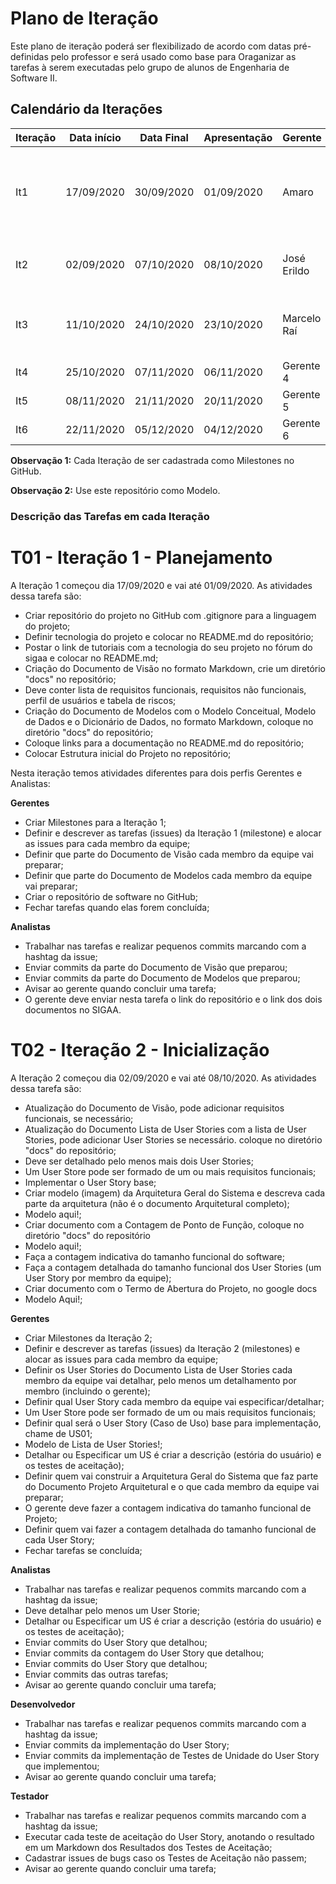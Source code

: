  # Plano de Iteração

 Este plano de iteração poderá ser flexibilizado de acordo com datas pré-definidas pelo professor e será usado como base para Oraganizar as tarefas à serem executadas pelo grupo de alunos de Engenharia de Software II.

 ## Calendário da Iterações

 Iteração | Data início | Data Final | Apresentação | Gerente | Detalhes
 -------- | ----------- | ---------- | ------------ | ------- | --------
 It1      | 17/09/2020  | 30/09/2020 | 01/09/2020   | Amaro | Criar Documento de Visão, Modelos e Plano de Iteração e Release
 It2      | 02/09/2020  | 07/10/2020 | 08/10/2020   | José Erildo | Implementar, Criar US00, Detalhar US01, US02
 It3      | 11/10/2020  | 24/10/2020 | 23/10/2020   | Marcelo Raí | Implementar US01, US02, Detalhar US03 US04, Testar US00
 It4      | 25/10/2020  | 07/11/2020 | 06/11/2020   | Gerente 4
 It5      | 08/11/2020  | 21/11/2020 | 20/11/2020   | Gerente 5
 It6      | 22/11/2020  | 05/12/2020 | 04/12/2020   | Gerente 6


 **Observação 1:** Cada Iteração de ser cadastrada como Milestones no GitHub.
 
 **Observação 2:** Use este repositório como Modelo.
 
 ### Descrição das Tarefas em cada Iteração
 
 # T01 - Iteração 1 - Planejamento
 A Iteração 1 começou dia 17/09/2020 e vai até 01/09/2020. As atividades dessa tarefa são:
 
  * Criar repositório do projeto no GitHub com .gitignore para a linguagem do projeto;
  * Definir tecnologia do projeto e colocar no README.md do repositório;
  * Postar o link de tutoriais com a tecnologia do seu projeto no fórum do sigaa e colocar no README.md;
  * Criação do Documento de Visão no formato Markdown, crie um diretório "docs" no repositório;
  * Deve conter lista de requisitos funcionais, requisitos não funcionais, perfil de usuários e tabela de riscos;
  * Criação do Documento de Modelos com o Modelo Conceitual, Modelo de Dados e o Dicionário de Dados, no formato Markdown, coloque no diretório "docs" do repositório;
  * Coloque links para a documentação no README.md do repositório;
  * Colocar Estrutura inicial do Projeto no repositório;

 Nesta iteração temos atividades diferentes para dois perfis Gerentes e Analistas:
 
 **Gerentes**
  * Criar Milestones para a Iteração 1;
  * Definir e descrever as tarefas (issues) da Iteração 1 (milestone) e alocar as issues para cada membro da  equipe;
  * Definir que parte do Documento de Visão cada membro da equipe vai preparar;
  * Definir que parte do Documento de Modelos cada membro da equipe vai preparar;
  * Criar o repositório de software no GitHub;
  * Fechar tarefas quando elas forem concluída;
 
 **Analistas**
  * Trabalhar nas tarefas e realizar pequenos commits marcando com a hashtag da issue;
  * Enviar commits da parte do Documento de Visão que preparou;
  * Enviar commits da parte do Documento de Modelos que preparou;
  * Avisar ao gerente quando concluir uma tarefa;
  * O gerente deve enviar nesta tarefa o link do repositório e o link dos dois documentos no SIGAA.
 
 # T02 - Iteração 2 - Inicialização
 A Iteração 2 começou dia 02/09/2020 e vai até 08/10/2020. As atividades dessa tarefa são:
  
  * Atualização do Documento de Visão, pode adicionar requisitos funcionais, se necessário;
  * Atualização do Documento Lista de User Stories com a lista de User Stories, pode adicionar User Stories se  necessário. coloque no diretório "docs" do repositório;
  * Deve ser detalhado pelo menos mais dois User Stories;
  * Um User Store pode ser formado de um ou mais requisitos funcionais;
  * Implementar o User Story base;
  * Criar modelo (imagem) da Arquitetura Geral do Sistema e descreva cada parte da arquitetura (não é o documento Arquitetural completo);
  * Modelo aqui!;
  * Criar documento com a Contagem de Ponto de Função, coloque no diretório "docs" do repositório
  * Modelo aqui!;
  * Faça a contagem indicativa do tamanho funcional do software;
  * Faça a contagem detalhada do tamanho funcional dos User Stories (um User Story por membro da equipe);
  * Criar documento com o Termo de Abertura do Projeto, no google docs
  * Modelo Aqui!;
 
 **Gerentes**
  * Criar Milestones da Iteração 2;
  * Definir e descrever as tarefas (issues) da Iteração 2 (milestones) e alocar as issues para cada membro da  equipe;
  * Definir os User Stories do Documento Lista de User Stories cada membro da equipe vai detalhar, pelo menos  um detalhamento por membro (incluindo o gerente);
  * Definir qual User Story cada membro da equipe vai especificar/detalhar;
  * Um User Store pode ser formado de um ou mais requisitos funcionais;
  * Definir qual será o User Story (Caso de Uso) base para implementação, chame de US01;
  * Modelo de Lista de User Stories!;
  * Detalhar ou Especificar um US é criar a descrição (estória do usuário) e os testes de aceitação);
  * Definir quem vai construir a Arquitetura Geral do Sistema que faz parte do Documento Projeto Arquitetural  e o que cada membro da equipe vai preparar;
  * O gerente deve fazer a contagem indicativa do tamanho funcional de Projeto;
  * Definir quem vai fazer a contagem detalhada do tamanho funcional de cada User Story;
  * Fechar tarefas se concluída;

 **Analistas**
  * Trabalhar nas tarefas e realizar pequenos commits marcando com a hashtag da issue;
  * Deve detalhar pelo menos um User Storie;
  * Detalhar ou Especificar um US é criar a descrição (estória do usuário) e os testes de aceitação);
  * Enviar commits do User Story que detalhou;
  * Enviar commits da contagem do User Story que detalhou;
  * Enviar commits do User Story que detalhou;
  * Enviar commits das outras tarefas;
  * Avisar ao gerente quando concluir uma tarefa;
 
 **Desenvolvedor**
  * Trabalhar nas tarefas e realizar pequenos commits marcando com a hashtag da issue;
  * Enviar commits da implementação do User Story;
  * Enviar commits da implementação de Testes de Unidade do User Story que implementou;
  * Avisar ao gerente quando concluir uma tarefa;
 
 **Testador**
  * Trabalhar nas tarefas e realizar pequenos commits marcando com a hashtag da issue;
  * Executar cada teste de aceitação do User Story, anotando o resultado em um Markdown dos Resultados dos Testes de Aceitação;
  * Cadastrar issues de bugs caso os Testes de Aceitação não passem;
  * Avisar ao gerente quando concluir uma tarefa;
